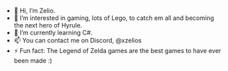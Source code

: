 - 👋 Hi, I’m Zelio.
- 👀 I’m interested in gaming, lots of Lego, to catch em all and becoming the next hero of Hyrule.
- 🌱 I’m currently learning C#.
- 📫 You can contact me on Discord, @xzelios
- ⚡ Fun fact: The Legend of Zelda games are the best games to have ever been made :)

<!---
xzelios/xzelios is a ✨ special ✨ repository because its `README.md` (this file) appears on your GitHub profile.
You can click the Preview link to take a look at your changes.
--->
